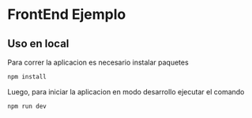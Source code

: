 # FrontEnd Ejemplo 

## Uso en local

Para correr la aplicacion es necesario instalar paquetes 

```bash
npm install 
```

Luego, para iniciar la aplicacion en modo desarrollo ejecutar el comando

```bash
npm run dev
```